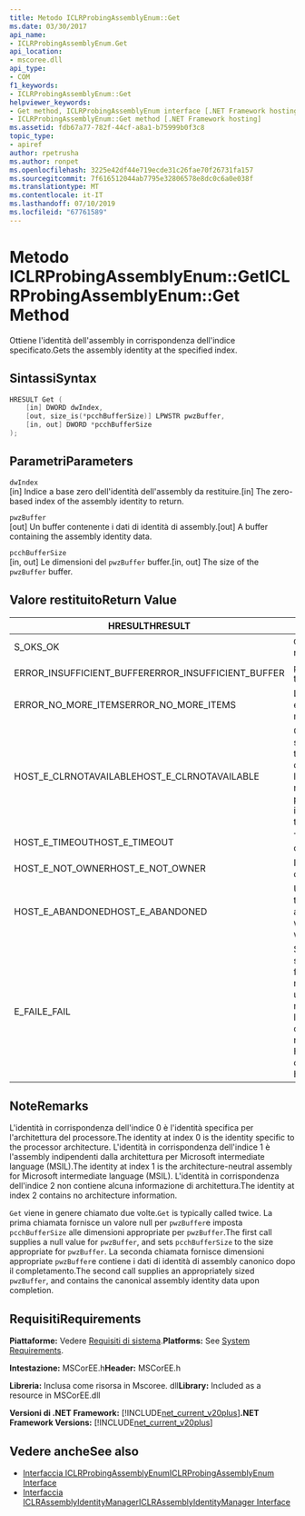 ```yaml
---
title: Metodo ICLRProbingAssemblyEnum::Get
ms.date: 03/30/2017
api_name:
- ICLRProbingAssemblyEnum.Get
api_location:
- mscoree.dll
api_type:
- COM
f1_keywords:
- ICLRProbingAssemblyEnum::Get
helpviewer_keywords:
- Get method, ICLRProbingAssemblyEnum interface [.NET Framework hosting]
- ICLRProbingAssemblyEnum::Get method [.NET Framework hosting]
ms.assetid: fdb67a77-782f-44cf-a8a1-b75999b0f3c8
topic_type:
- apiref
author: rpetrusha
ms.author: ronpet
ms.openlocfilehash: 3225e42df44e719ecde31c26fae70f26731fa157
ms.sourcegitcommit: 7f616512044ab7795e32806578e8dc0c6a0e038f
ms.translationtype: MT
ms.contentlocale: it-IT
ms.lasthandoff: 07/10/2019
ms.locfileid: "67761589"
---
```

# <a name="iclrprobingassemblyenumget-method"></a><span data-ttu-id="3d9b8-102">Metodo ICLRProbingAssemblyEnum::Get</span><span class="sxs-lookup"><span data-stu-id="3d9b8-102">ICLRProbingAssemblyEnum::Get Method</span></span>
<span data-ttu-id="3d9b8-103">Ottiene l'identità dell'assembly in corrispondenza dell'indice specificato.</span><span class="sxs-lookup"><span data-stu-id="3d9b8-103">Gets the assembly identity at the specified index.</span></span>  
  
## <a name="syntax"></a><span data-ttu-id="3d9b8-104">Sintassi</span><span class="sxs-lookup"><span data-stu-id="3d9b8-104">Syntax</span></span>  
  
```cpp  
HRESULT Get (  
    [in] DWORD dwIndex,  
    [out, size_is(*pcchBufferSize)] LPWSTR pwzBuffer,  
    [in, out] DWORD *pcchBufferSize  
);  
```  
  
## <a name="parameters"></a><span data-ttu-id="3d9b8-105">Parametri</span><span class="sxs-lookup"><span data-stu-id="3d9b8-105">Parameters</span></span>  
 `dwIndex`  
 <span data-ttu-id="3d9b8-106">[in] Indice a base zero dell'identità dell'assembly da restituire.</span><span class="sxs-lookup"><span data-stu-id="3d9b8-106">[in] The zero-based index of the assembly identity to return.</span></span>  
  
 `pwzBuffer`  
 <span data-ttu-id="3d9b8-107">[out] Un buffer contenente i dati di identità di assembly.</span><span class="sxs-lookup"><span data-stu-id="3d9b8-107">[out] A buffer containing the assembly identity data.</span></span>  
  
 `pcchBufferSize`  
 <span data-ttu-id="3d9b8-108">[in, out] Le dimensioni del `pwzBuffer` buffer.</span><span class="sxs-lookup"><span data-stu-id="3d9b8-108">[in, out] The size of the `pwzBuffer` buffer.</span></span>  
  
## <a name="return-value"></a><span data-ttu-id="3d9b8-109">Valore restituito</span><span class="sxs-lookup"><span data-stu-id="3d9b8-109">Return Value</span></span>  
  
|<span data-ttu-id="3d9b8-110">HRESULT</span><span class="sxs-lookup"><span data-stu-id="3d9b8-110">HRESULT</span></span>|<span data-ttu-id="3d9b8-111">Descrizione</span><span class="sxs-lookup"><span data-stu-id="3d9b8-111">Description</span></span>|  
|-------------|-----------------|  
|<span data-ttu-id="3d9b8-112">S_OK</span><span class="sxs-lookup"><span data-stu-id="3d9b8-112">S_OK</span></span>|<span data-ttu-id="3d9b8-113">`Get` stato restituito correttamente.</span><span class="sxs-lookup"><span data-stu-id="3d9b8-113">`Get` returned successfully.</span></span>|  
|<span data-ttu-id="3d9b8-114">ERROR_INSUFFICIENT_BUFFER</span><span class="sxs-lookup"><span data-stu-id="3d9b8-114">ERROR_INSUFFICIENT_BUFFER</span></span>|<span data-ttu-id="3d9b8-115">`pwzBuffer` è troppo piccolo.</span><span class="sxs-lookup"><span data-stu-id="3d9b8-115">`pwzBuffer` is too small.</span></span>|  
|<span data-ttu-id="3d9b8-116">ERROR_NO_MORE_ITEMS</span><span class="sxs-lookup"><span data-stu-id="3d9b8-116">ERROR_NO_MORE_ITEMS</span></span>|<span data-ttu-id="3d9b8-117">L'enumerazione non contiene più elementi.</span><span class="sxs-lookup"><span data-stu-id="3d9b8-117">The enumeration contains no more items.</span></span>|  
|<span data-ttu-id="3d9b8-118">HOST_E_CLRNOTAVAILABLE</span><span class="sxs-lookup"><span data-stu-id="3d9b8-118">HOST_E_CLRNOTAVAILABLE</span></span>|<span data-ttu-id="3d9b8-119">Common language runtime (CLR) non è stato caricato in un processo oppure si trova in uno stato in cui non può eseguire codice gestito o elaborare correttamente la chiamata.</span><span class="sxs-lookup"><span data-stu-id="3d9b8-119">The common language runtime (CLR) has not been loaded into a process, or the CLR is in a state in which it cannot run managed code or process the call successfully.</span></span>|  
|<span data-ttu-id="3d9b8-120">HOST_E_TIMEOUT</span><span class="sxs-lookup"><span data-stu-id="3d9b8-120">HOST_E_TIMEOUT</span></span>|<span data-ttu-id="3d9b8-121">Timeout della chiamata.</span><span class="sxs-lookup"><span data-stu-id="3d9b8-121">The call timed out.</span></span>|  
|<span data-ttu-id="3d9b8-122">HOST_E_NOT_OWNER</span><span class="sxs-lookup"><span data-stu-id="3d9b8-122">HOST_E_NOT_OWNER</span></span>|<span data-ttu-id="3d9b8-123">Il chiamante non possiede il blocco.</span><span class="sxs-lookup"><span data-stu-id="3d9b8-123">The caller does not own the lock.</span></span>|  
|<span data-ttu-id="3d9b8-124">HOST_E_ABANDONED</span><span class="sxs-lookup"><span data-stu-id="3d9b8-124">HOST_E_ABANDONED</span></span>|<span data-ttu-id="3d9b8-125">Un evento è stato annullato durante un thread bloccato o fiber è rimasta in attesa su di esso.</span><span class="sxs-lookup"><span data-stu-id="3d9b8-125">An event was canceled while a blocked thread or fiber was waiting on it.</span></span>|  
|<span data-ttu-id="3d9b8-126">E_FAIL</span><span class="sxs-lookup"><span data-stu-id="3d9b8-126">E_FAIL</span></span>|<span data-ttu-id="3d9b8-127">Si è verificato un errore irreversibile sconosciuto.</span><span class="sxs-lookup"><span data-stu-id="3d9b8-127">An unknown catastrophic failure occurred.</span></span> <span data-ttu-id="3d9b8-128">Se un metodo viene restituito E_FAIL, CLR non è più utilizzabile all'interno del processo.</span><span class="sxs-lookup"><span data-stu-id="3d9b8-128">If a method returns E_FAIL, the CLR is no longer usable within the process.</span></span> <span data-ttu-id="3d9b8-129">Le chiamate successive ai metodi di hosting restituiranno HOST_E_CLRNOTAVAILABLE.</span><span class="sxs-lookup"><span data-stu-id="3d9b8-129">Subsequent calls to any hosting methods return HOST_E_CLRNOTAVAILABLE.</span></span>|  
  
## <a name="remarks"></a><span data-ttu-id="3d9b8-130">Note</span><span class="sxs-lookup"><span data-stu-id="3d9b8-130">Remarks</span></span>  
 <span data-ttu-id="3d9b8-131">L'identità in corrispondenza dell'indice 0 è l'identità specifica per l'architettura del processore.</span><span class="sxs-lookup"><span data-stu-id="3d9b8-131">The identity at index 0 is the identity specific to the processor architecture.</span></span> <span data-ttu-id="3d9b8-132">L'identità in corrispondenza dell'indice 1 è l'assembly indipendenti dalla architettura per Microsoft intermediate language (MSIL).</span><span class="sxs-lookup"><span data-stu-id="3d9b8-132">The identity at index 1 is the architecture-neutral assembly for Microsoft intermediate language (MSIL).</span></span> <span data-ttu-id="3d9b8-133">L'identità in corrispondenza dell'indice 2 non contiene alcuna informazione di architettura.</span><span class="sxs-lookup"><span data-stu-id="3d9b8-133">The identity at index 2 contains no architecture information.</span></span>  
  
 <span data-ttu-id="3d9b8-134">`Get` viene in genere chiamato due volte.</span><span class="sxs-lookup"><span data-stu-id="3d9b8-134">`Get` is typically called twice.</span></span> <span data-ttu-id="3d9b8-135">La prima chiamata fornisce un valore null per `pwzBuffer`e imposta `pcchBufferSize` alle dimensioni appropriate per `pwzBuffer`.</span><span class="sxs-lookup"><span data-stu-id="3d9b8-135">The first call supplies a null value for `pwzBuffer`, and sets `pcchBufferSize` to the size appropriate for `pwzBuffer`.</span></span> <span data-ttu-id="3d9b8-136">La seconda chiamata fornisce dimensioni appropriate `pwzBuffer`e contiene i dati di identità di assembly canonico dopo il completamento.</span><span class="sxs-lookup"><span data-stu-id="3d9b8-136">The second call supplies an appropriately sized `pwzBuffer`, and contains the canonical assembly identity data upon completion.</span></span>  
  
## <a name="requirements"></a><span data-ttu-id="3d9b8-137">Requisiti</span><span class="sxs-lookup"><span data-stu-id="3d9b8-137">Requirements</span></span>  
 <span data-ttu-id="3d9b8-138">**Piattaforme:** Vedere [Requisiti di sistema](../../../../docs/framework/get-started/system-requirements.md).</span><span class="sxs-lookup"><span data-stu-id="3d9b8-138">**Platforms:** See [System Requirements](../../../../docs/framework/get-started/system-requirements.md).</span></span>  
  
 <span data-ttu-id="3d9b8-139">**Intestazione:** MSCorEE.h</span><span class="sxs-lookup"><span data-stu-id="3d9b8-139">**Header:** MSCorEE.h</span></span>  
  
 <span data-ttu-id="3d9b8-140">**Libreria:** Inclusa come risorsa in Mscoree. dll</span><span class="sxs-lookup"><span data-stu-id="3d9b8-140">**Library:** Included as a resource in MSCorEE.dll</span></span>  
  
 <span data-ttu-id="3d9b8-141">**Versioni di .NET Framework:** [!INCLUDE[net_current_v20plus](../../../../includes/net-current-v20plus-md.md)]</span><span class="sxs-lookup"><span data-stu-id="3d9b8-141">**.NET Framework Versions:** [!INCLUDE[net_current_v20plus](../../../../includes/net-current-v20plus-md.md)]</span></span>  
  
## <a name="see-also"></a><span data-ttu-id="3d9b8-142">Vedere anche</span><span class="sxs-lookup"><span data-stu-id="3d9b8-142">See also</span></span>

- [<span data-ttu-id="3d9b8-143">Interfaccia ICLRProbingAssemblyEnum</span><span class="sxs-lookup"><span data-stu-id="3d9b8-143">ICLRProbingAssemblyEnum Interface</span></span>](../../../../docs/framework/unmanaged-api/hosting/iclrprobingassemblyenum-interface.md)
- [<span data-ttu-id="3d9b8-144">Interfaccia ICLRAssemblyIdentityManager</span><span class="sxs-lookup"><span data-stu-id="3d9b8-144">ICLRAssemblyIdentityManager Interface</span></span>](../../../../docs/framework/unmanaged-api/hosting/iclrassemblyidentitymanager-interface.md)
